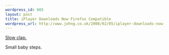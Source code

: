 ```yaml
--- 
wordpress_id: 665
layout: post
title: iPlayer Downloads Now Firefox Compatible
wordpress_url: http://www.johng.co.uk/2008/02/05/iplayer-downloads-now-firefox-compatible/
---
```

<a href="http://www.digitalspy.co.uk/broadcasting/a88620/iplayer-downloads-now-firefox-compatible.html">Slow clap.</a>

Small baby steps.

